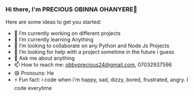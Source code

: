 ### Hi there, I'm PRECIOUS OBINNA OHANYERE👋



Here are some ideas to get you started:

- 🔭 I’m currently working on different projects
- 🌱 I’m currently learning Anything
- 👯 I’m looking to collaborate on any Python and Node Js Projects
- 🤔 I’m looking for help with a project sometime in the future i guess
- 💬 Ask me about anything
- 📫 How to reach me: obbyprecious24@gmail.com, 07032937596
- 😄 Pronouns: He
- ⚡ Fun fact: i code when i'm happy, sad, dizzy, bored, frustrated, angry. I code everytime


